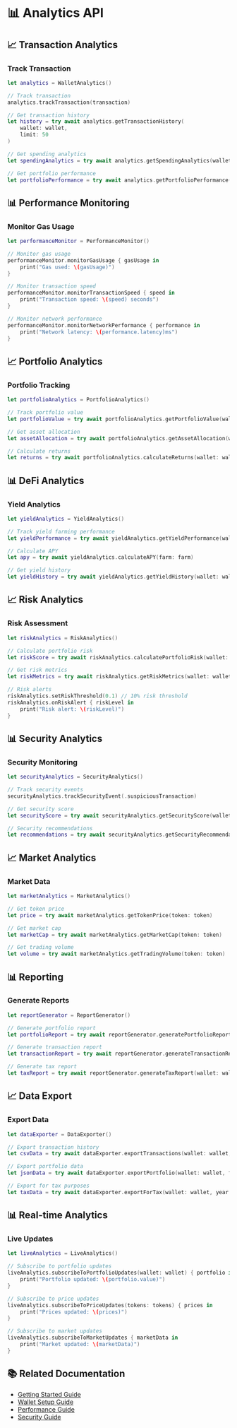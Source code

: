 # 📊 Analytics API

## 📈 Transaction Analytics

### Track Transaction

```swift
let analytics = WalletAnalytics()

// Track transaction
analytics.trackTransaction(transaction)

// Get transaction history
let history = try await analytics.getTransactionHistory(
    wallet: wallet,
    limit: 50
)

// Get spending analytics
let spendingAnalytics = try await analytics.getSpendingAnalytics(wallet: wallet)

// Get portfolio performance
let portfolioPerformance = try await analytics.getPortfolioPerformance(wallet: wallet)
```

## 📊 Performance Monitoring

### Monitor Gas Usage

```swift
let performanceMonitor = PerformanceMonitor()

// Monitor gas usage
performanceMonitor.monitorGasUsage { gasUsage in
    print("Gas used: \(gasUsage)")
}

// Monitor transaction speed
performanceMonitor.monitorTransactionSpeed { speed in
    print("Transaction speed: \(speed) seconds")
}

// Monitor network performance
performanceMonitor.monitorNetworkPerformance { performance in
    print("Network latency: \(performance.latency)ms")
}
```

## 📈 Portfolio Analytics

### Portfolio Tracking

```swift
let portfolioAnalytics = PortfolioAnalytics()

// Track portfolio value
let portfolioValue = try await portfolioAnalytics.getPortfolioValue(wallet: wallet)

// Get asset allocation
let assetAllocation = try await portfolioAnalytics.getAssetAllocation(wallet: wallet)

// Calculate returns
let returns = try await portfolioAnalytics.calculateReturns(wallet: wallet, period: .monthly)
```

## 📊 DeFi Analytics

### Yield Analytics

```swift
let yieldAnalytics = YieldAnalytics()

// Track yield farming performance
let yieldPerformance = try await yieldAnalytics.getYieldPerformance(wallet: wallet)

// Calculate APY
let apy = try await yieldAnalytics.calculateAPY(farm: farm)

// Get yield history
let yieldHistory = try await yieldAnalytics.getYieldHistory(wallet: wallet)
```

## 📈 Risk Analytics

### Risk Assessment

```swift
let riskAnalytics = RiskAnalytics()

// Calculate portfolio risk
let riskScore = try await riskAnalytics.calculatePortfolioRisk(wallet: wallet)

// Get risk metrics
let riskMetrics = try await riskAnalytics.getRiskMetrics(wallet: wallet)

// Risk alerts
riskAnalytics.setRiskThreshold(0.1) // 10% risk threshold
riskAnalytics.onRiskAlert { riskLevel in
    print("Risk alert: \(riskLevel)")
}
```

## 📊 Security Analytics

### Security Monitoring

```swift
let securityAnalytics = SecurityAnalytics()

// Track security events
securityAnalytics.trackSecurityEvent(.suspiciousTransaction)

// Get security score
let securityScore = try await securityAnalytics.getSecurityScore(wallet: wallet)

// Security recommendations
let recommendations = try await securityAnalytics.getSecurityRecommendations(wallet: wallet)
```

## 📈 Market Analytics

### Market Data

```swift
let marketAnalytics = MarketAnalytics()

// Get token price
let price = try await marketAnalytics.getTokenPrice(token: token)

// Get market cap
let marketCap = try await marketAnalytics.getMarketCap(token: token)

// Get trading volume
let volume = try await marketAnalytics.getTradingVolume(token: token)
```

## 📊 Reporting

### Generate Reports

```swift
let reportGenerator = ReportGenerator()

// Generate portfolio report
let portfolioReport = try await reportGenerator.generatePortfolioReport(wallet: wallet)

// Generate transaction report
let transactionReport = try await reportGenerator.generateTransactionReport(wallet: wallet)

// Generate tax report
let taxReport = try await reportGenerator.generateTaxReport(wallet: wallet, year: 2024)
```

## 📈 Data Export

### Export Data

```swift
let dataExporter = DataExporter()

// Export transaction history
let csvData = try await dataExporter.exportTransactions(wallet: wallet, format: .csv)

// Export portfolio data
let jsonData = try await dataExporter.exportPortfolio(wallet: wallet, format: .json)

// Export for tax purposes
let taxData = try await dataExporter.exportForTax(wallet: wallet, year: 2024)
```

## 📊 Real-time Analytics

### Live Updates

```swift
let liveAnalytics = LiveAnalytics()

// Subscribe to portfolio updates
liveAnalytics.subscribeToPortfolioUpdates(wallet: wallet) { portfolio in
    print("Portfolio updated: \(portfolio.value)")
}

// Subscribe to price updates
liveAnalytics.subscribeToPriceUpdates(tokens: tokens) { prices in
    print("Prices updated: \(prices)")
}

// Subscribe to market updates
liveAnalytics.subscribeToMarketUpdates { marketData in
    print("Market updated: \(marketData)")
}
```

## 📚 Related Documentation

- [Getting Started Guide](GettingStarted.md)
- [Wallet Setup Guide](WalletSetup.md)
- [Performance Guide](PerformanceGuide.md)
- [Security Guide](SecurityGuide.md)
